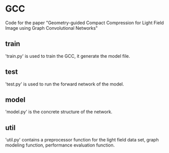 # GCC
Code for the paper "Geometry-guided Compact Compression for Light Field Image using Graph Convolutional Networks"
## train
'train.py' is used to train the GCC, it generate the model file.
## test
'test.py' is used to run the forward network of the model. 
## model
'model.py' is the concrete structure of the network.
## util
'util.py' contains a preprocessor function for the light field data set, graph modeling function, performance evaluation function.

